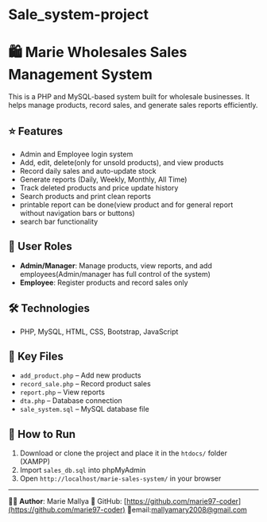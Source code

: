 # Sale_system-project
# 🛍️ Marie Wholesales Sales Management System

This is a PHP and MySQL-based system built for wholesale businesses. It helps manage products, record sales, and generate sales reports efficiently.

## ⭐ Features

- Admin and Employee login system
- Add, edit, delete(only for unsold products), and view products
- Record daily sales and auto-update stock
- Generate reports (Daily, Weekly, Monthly, All Time)
- Track deleted products and price update history
- Search products and print clean reports
- printable report can be done(view product and for general report without navigation  bars or buttons)
- search bar functionality

## 👥 User Roles

- **Admin/Manager**: Manage products, view reports, and add employees(Admin/manager has full control of the system)  
- **Employee**: Register products and record sales only

## 🛠️ Technologies

- PHP, MySQL, HTML, CSS, Bootstrap, JavaScript

## 📁 Key Files

- `add_product.php` – Add new products  
- `record_sale.php` – Record product sales  
- `report.php` – View reports  
- `dta.php` – Database connection  
- `sale_system.sql` – MySQL database file

## 🚀 How to Run

1. Download or clone the project and place it in the `htdocs/` folder (XAMPP)
2. Import `sales_db.sql` into phpMyAdmin
3. Open `http://localhost/marie-sales-system/` in your browser

---

👩‍💻 **Author**: Marie Mallya
🔗 GitHub: [https://github.com/marie97-coder](https://github.com/marie97-coder)
 📩email:mallyamary2008@gmail.com
